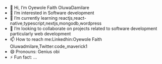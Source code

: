 - 👋 Hi, I’m Oyewole Faith OluwaDamilare 
- 👀 I’m interested in Software development
- 🌱 I’m currently learning reactjs,react-native,typescript,nextjs,mongodb,wordpress
- 💞️ I’m looking to collaborate on projects related to software development particularly web development
- 📫 How to reach me:Linkedhin:Oyewole Faith Oluwadmilare,Twitter:code_maverick1
- 😄 Pronouns: Genius obi
- ⚡ Fun fact: ...

<!---
GeniusObi/GeniusObi is a ✨ special ✨ repository because its `README.md` (this file) appears on your GitHub profile.
You can click the Preview link to take a look at your changes.
--->
